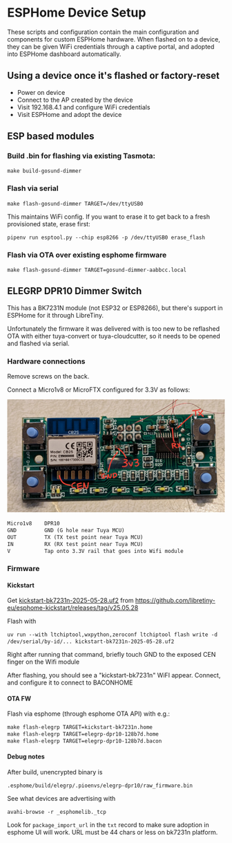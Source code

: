 # ESPHome Device Setup

These scripts and configuration contain the main configuration and
components for custom ESPHome hardware.  When flashed on to a device,
they can be given WiFi credentials through a captive portal, and
adopted into ESPHome dashboard automatically.

## Using a device once it's flashed or factory-reset

- Power on device
- Connect to the AP created by the device
- Visit 192.168.4.1 and configure WiFi credentials
- Visit ESPHome and adopt the device

## ESP based modules

### Build .bin for flashing via existing Tasmota:

    make build-gosund-dimmer

### Flash via serial

    make flash-gosund-dimmer TARGET=/dev/ttyUSB0

This maintains WiFi config.  If you want to erase it to get back to a
fresh provisioned state, erase first:

    pipenv run esptool.py --chip esp8266 -p /dev/ttyUSB0 erase_flash

### Flash via OTA over existing esphome firmware

    make flash-gosund-dimmer TARGET=gosund-dimmer-aabbcc.local

## ELEGRP DPR10 Dimmer Switch

This has a BK7231N module (not ESP32 or ESP8266), but there's support
in ESPHome for it through LibreTiny.

Unfortunately the firmware it was delivered with is too new to be
reflashed OTA with either tuya-convert or tuya-cloudcutter, so it
needs to be opened and flashed via serial.

### Hardware connections

Remove screws on the back.

Connect a Micro1v8 or MicroFTX configured for 3.3V as follows:

![](images/elegrp-dpr10-pinout.jpg)

    Micro1v8    DPR10
    GND         GND (G hole near Tuya MCU)
    OUT         TX (TX test point near Tuya MCU)
    IN          RX (RX test point near Tuya MCU)
    V           Tap onto 3.3V rail that goes into Wifi module

### Firmware

#### Kickstart

Get [kickstart-bk7231n-2025-05-28.uf2](https://github.com/libretiny-eu/esphome-kickstart/releases/download/v25.05.28/kickstart-bk7231n-2025-05-28.uf2)
from https://github.com/libretiny-eu/esphome-kickstart/releases/tag/v25.05.28

Flash with

    uv run --with ltchiptool,wxpython,zeroconf ltchiptool flash write -d /dev/serial/by-id/... kickstart-bk7231n-2025-05-28.uf2

Right after running that command, briefly touch GND to the exposed CEN finger on the Wifi module

After flashing, you should see a "kickstart-bk7231n" WiFI appear.
Connect, and configure it to connect to BACONHOME

#### OTA FW

Flash via esphome (through esphome OTA API) with e.g.:

    make flash-elegrp TARGET=kickstart-bk7231n.home
    make flash-elegrp TARGET=elegrp-dpr10-128b7d.home
    make flash-elegrp TARGET=elegrp-dpr10-128b7d.bacon

#### Debug notes

After build, unencrypted binary is

    .esphome/build/elegrp/.pioenvs/elegrp-dpr10/raw_firmware.bin

See what devices are advertising with

    avahi-browse -r _esphomelib._tcp

Look for `package_import_url` in the `txt` record to make sure
adoption in esphome UI will work.  URL must be 44 chars or less
on bk7231n platform.
